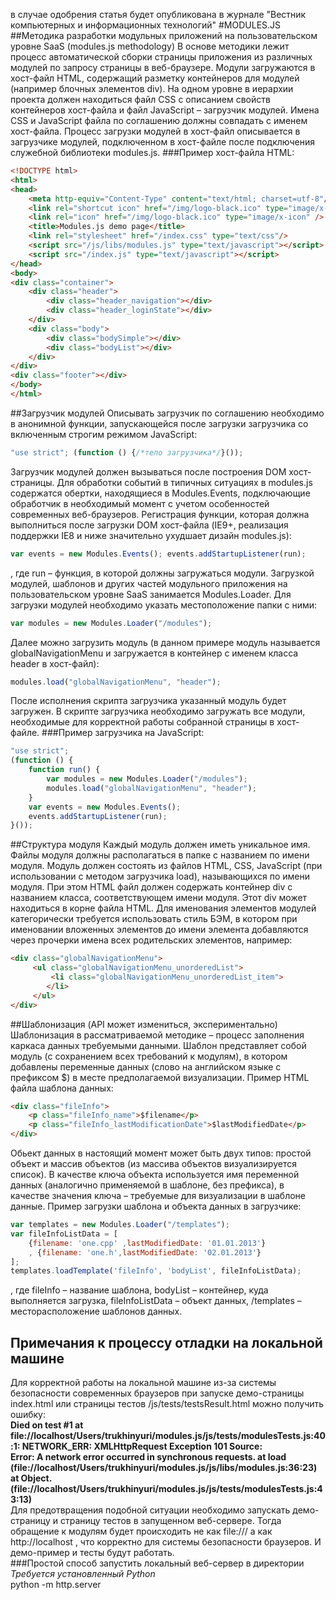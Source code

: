 в случае одобрения статья будет опубликована в журнале "Вестник компьютерных и информационных технологий"
#MODULES.JS
##Методика разработки модульных приложений на пользовательском уровне SaaS (modules.js methodology)
В основе методики лежит процесс автоматической сборки страницы приложения из различных модулей по запросу страницы
в веб-браузере. Модули загружаются в хост-файл HTML, содержащий разметку контейнеров для модулей
(например блочных элементов div). На одном уровне в иерархии проекта должен находиться файл CSS с описанием свойств
контейнеров хост-файла и файл
JavaScript – загрузчик модулей. Имена CSS и JavaScript файла по соглашению должны совпадать с именем хост-файла.
Процесс загрузки модулей в хост-файл описывается в загрузчике модулей, подключенном в хост-файле после подключения
служебной библиотеки modules.js.
###Пример хост-файла HTML:
```html
<!DOCTYPE html>
<html>
<head>
    <meta http-equiv="Content-Type" content="text/html; charset=utf-8"/>
    <link rel="shortcut icon" href="/img/logo-black.ico" type="image/x-icon" />
    <link rel="icon" href="/img/logo-black.ico" type="image/x-icon" />
    <title>Modules.js demo page</title>
    <link rel="stylesheet" href="/index.css" type="text/css"/>
    <script src="/js/libs/modules.js" type="text/javascript"></script>
    <script src="/index.js" type="text/javascript"></script>
</head>
<body>
<div class="container">
    <div class="header">
        <div class="header_navigation"></div>
        <div class="header_loginState"></div>
    </div>
    <div class="body">
        <div class="bodySimple"></div>
        <div class="bodyList"></div>
    </div>
</div>
<div class="footer"></div>
</body>
</html>
```
##Загрузчик модулей
Описывать загрузчик по соглашению необходимо в анонимной функции, запускающeйся после загрузки загрузчика со
включенным строгим режимом JavaScript:
```javascript
"use strict"; (function () {/*тело загрузчика*/}());
```
Загрузчик модулей должен вызываться после построения DOM хост-страницы. Для обработки событий в типичных ситуациях
в modules.js содержатся обертки, находящиеся в Modules.Events, подключающие обработчик в необходимый момент с
учетом особенностей современных веб-браузеров. Регистрация функции, которая должна выполниться после загрузки
DOM хост-файла (IE9+, реализация поддержки IE8 и ниже значительно ухудшает дизайн modules.js):
```javascript
var events = new Modules.Events(); events.addStartupListener(run);
```
, где run – функция, в которой должны загружаться модули.
Загрузкой модулей, шаблонов и других частей модульного приложения на пользовательском уровне SaaS занимается Modules.Loader. 
Для загрузки модулей необходимо указать местоположение папки с ними:
```javascript
var modules = new Modules.Loader("/modules");
```
Далее можно загрузить модуль (в данном примере модуль называется globalNavigationMenu и загружается в контейнер с именем класса header в хост-файл):
```javascript
modules.load("globalNavigationMenu", "header");
```
После исполнения скрипта загрузчика указанный модуль будет загружен.
В скрипте загрузчика необходимо загружать все модули, необходимые для корректной работы собранной страницы
в хост-файле.
###Пример загрузчика на JavaScript:
```javascript
"use strict";
(function () {
    function run() {
        var modules = new Modules.Loader("/modules");
        modules.load("globalNavigationMenu", "header");
    }
    var events = new Modules.Events();
    events.addStartupListener(run);
}());
```
##Структура модуля
Каждый модуль должен иметь уникальное имя. Файлы модуля должны располагаться в папке с названием по имени модуля.
Модуль должен состоять из файлов HTML, CSS, JavaScript (при использовании с методом загрузчика load),
называющихся по имени модуля. При этом HTML файл должен содержать контейнер div с названием класса,
соответствующем имени модуля. Этот div может находиться в корне файла  HTML.
Для именования элементов модулей категорически требуется использовать стиль БЭМ, в котором при именовании вложенных
элементов до имени элемента добавляются через прочерки имена всех родительских элементов, например:
```html
<div class="globalNavigationMenu">
     <ul class="globalNavigationMenu_unorderedList">
         <li class="globalNavigationMenu_unorderedList_item">
        </li>
     </ul>
</div>
```
##Шаблонизация (API может измениться, экспериментально)
Шаблонизация в рассматриваемой методике – процесс заполнения каркаса данных требуемыми данными.
Шаблон представляет собой модуль (с сохранением всех требований к модулям), в котором добавлены переменные данных (слово на английском языке с префиксом $)
в месте предполагаемой визуализации.
Пример HTML файла шаблона данных:
```html
<div class="fileInfo">
    <p class="fileInfo_name">$filename</p>
    <p class="fileInfo_lastModificationDate">$lastModifiedDate</p>
</div>
```
Обьект данных в настоящий момент может быть двух типов: простой объект и массив объектов (из массива объектов
визуализируется список).
В качестве ключа объекта используется имя переменной данных (аналогично применяемой в шаблоне, без префикса),
в качестве значения ключа – требуемые для визуализации в шаблоне данные.
Пример загрузки шаблона и объекта данных в загрузчике:
```javascript
var templates = new Modules.Loader("/templates");
var fileInfoListData = [
    {filename: 'one.cpp' ,lastModifiedDate: '01.01.2013'}
    , {filename: 'one.h',lastModifiedDate: '02.01.2013'}
];
templates.loadTemplate('fileInfo', 'bodyList', fileInfoListData);

```
, где fileInfo – название шаблона, bodyList – контейнер, куда выполняется загрузка, fileInfoListData – объект данных, /templates – месторасположение шаблонов данных.
## Примечания к процессу отладки на локальной машине
Для корректной работы на локальной машине из-за системы безопасности современных браузеров при запуске демо-страницы index.html или страницы тестов /js/tests/testsResult.html можно получить ошибку:  
**Died on test #1     at file://localhost/Users/trukhinyuri/modules.js/js/tests/modulesTests.js:40:1: NETWORK_ERR: XMLHttpRequest Exception 101
Source: 	
Error: A network error occurred in synchronous requests.
    at load (file://localhost/Users/trukhinyuri/modules.js/js/libs/modules.js:36:23)
    at Object.<anonymous> (file://localhost/Users/trukhinyuri/modules.js/js/tests/modulesTests.js:43:13)**  
 Для предотвращения подобной ситуации необходимо запускать демо-страницу и страницу тестов в запущенном веб-сервере. Тогда обращение к модулям будет происходить не как file:/// а как http://localhost , что корректно для системы безопасности браузеров. И демо-пример и тесты будут работать.    
###Простой способ запустить локальный веб-сервер в директории
*Требуется установленный Python*  
python -m http.server
